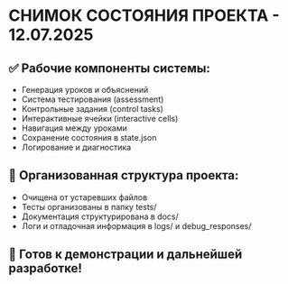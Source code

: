 # СНИМОК СОСТОЯНИЯ ПРОЕКТА - 12.07.2025
## ✅ Рабочие компоненты системы:

- Генерация уроков и объяснений
- Система тестирования (assessment)
- Контрольные задания (control tasks)
- Интерактивные ячейки (interactive cells)
- Навигация между уроками
- Сохранение состояния в state.json
- Логирование и диагностика

## 📁 Организованная структура проекта:

- Очищена от устаревших файлов
- Тесты организованы в папку tests/
- Документация структурирована в docs/
- Логи и отладочная информация в logs/ и debug_responses/

## 🚀 Готов к демонстрации и дальнейшей разработке!
